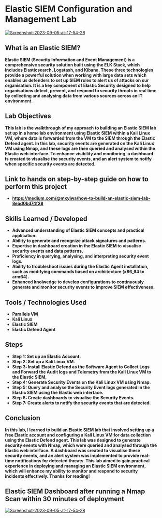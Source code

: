 <h1>Elastic SIEM Configuration and Management Lab</h1>

<a href='https://postimages.org/' target='_blank'><img src='https://i.postimg.cc/qMpMtvdv/maxresdefault.jpg' border='0' alt='Screenshot-2023-09-05-at-17-54-28'/></a>
<br />

<h2>What is an Elastic SIEM?</h2>
<b>
Elastic SIEM (Security Information and Event Management) is a comprehensive security solution built using the ELK Stack, which includes Elasticsearch, Logstash, and Kibana. These three technologies provide a powerful solution when working with large data sets which enables us defenders to set up SIEM rules to alert us of attacks on our organisation. It is a key component of Elastic Security designed to help organisations detect, prevent, and respond to security threats in real time by collecting and analysing data from various sources across an IT environment.
</b>

<h2>Lab Objectives</h2>
<b>
This lab is the walkthrough of my approach to building an Elastic SIEM lab set up in a home lab environment using Elastic SIEM within a Kali Linux VM, where data is forwarded from the VM to the SIEM through the Elastic Defend agent. In this lab, security events are generated on the Kali Linux VM using Nmap, and these logs are then queried and analysed within the Elastic web interface. To enhance visibility and monitoring, a dashboard is created to visualise the security events, and  an alert system to notify when specific security events are detected.
</b>

<h2>Link to hands on step-by-step guide on how to perform this project</h2>

- <b>https://medium.com/@mxyiwa/how-to-build-an-elastic-siem-lab-8ebd0bd74f28</b>

## Skills Learned / Developed

- <b>Advanced understanding of Elastic SIEM concepts and practical application.</b>
- <b>Ability to generate and recognize attack signatures and patterns.</b>
- <b>Expertise in dashboard creation in the Elastic SIEM to visualise security events and data patterns.</b>
- <b>Proficiency in querying, analysing, and interpreting security event logs.</b>
- <b>Ability to troubleshoot issues during the Elastic Agent installation, such as modifying commands based on archiitecture (x86_64 to arm64).</b>
- <b>Enhanced knolwedge to develop configurations to continuously generate and monitor security events to improve SIEM effectiveness.</b>  

## Tools / Technologies Used

- <b>Parallels VM</b>
- <b>Kali Linux</b>
- <b>Elastic SIEM</b>
- <b>Elastic Defend Agent</b> 

## Steps

- <b>Step 1: Set up an Elastic Account.</b> 
- <b>Step 2: Set up a Kali Linux VM.</b> 
- <b>Step 3: Install Elastic Defend as the Software Agent to Collect Logs and Forward the Audit logs and Telemetry from the Kali Linux VM to the Elastic SIEM.</b> 
- <b>Step 4: Generate Security Events on the Kali Linux VM using Nmap.</b> 
- <b>Step 5: Query and analyse the Security Event logs generated in the Elastic SIEM using the Elastic web interface.</b> 
- <b>Step 6: Create dashboards to visualise the Security Events.</b> 
- <b>Step 7: Create alerts to notify the security events that are detected.</b> 


## Conclusion
<b>In this lab, I learned to build an Elastic SIEM lab that involved setting up a free Elastic account and configuring a Kali Linux VM for data collection using the Elastic Defend agent. This lab was designed to generate security events with Nmap, which were queried and analysed through the Elastic web interface. A dashboard was created to visualise these security events, and an alert system was implemented to provide real-time notifications for detected threats. This lab aimed to gain practical experience in deploying and managing an Elastic SIEM environment, which will enhance my ability to monitor and respond to security incidents effectively. Thanks for reading!</b>

<h2>Elastic SIEM Dashboard after running a Nmap Scan within 30 minutes of deployment</h2>

<a href='https://postimages.org/' target='_blank'><img src='https://i.postimg.cc/W41k8xCQ/scan.png' border='0' alt='Screenshot-2023-09-05-at-17-54-28'/></a>
<br />

<!--
 ```diff
- text in red
+ text in green
! text in orange
# text in gray
@@ text in purple (and bold)@@
```
--!>

